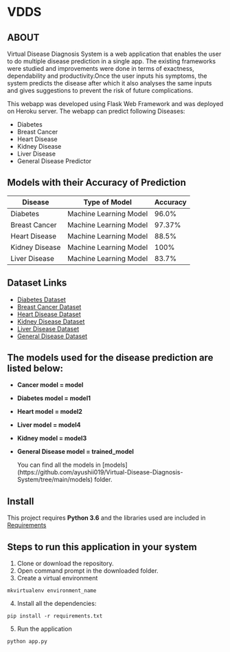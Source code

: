 # VDDS

## ABOUT

<p> Virtual Disease Diagnosis System is a web application that enables the user to do multiple disease prediction in a single app. The existing frameworks were studied and improvements were done in terms of exactness, dependability and productivity.Once the user inputs his symptoms, the system predicts the disease after which it also analyses the same inputs and gives suggestions to prevent the risk of future complications.</p>

This webapp was developed using Flask Web Framework and was deployed on Heroku server. The webapp can predict following Diseases:

- Diabetes
- Breast Cancer
- Heart Disease
- Kidney Disease
- Liver Disease
- General Disease Predictor

## Models with their Accuracy of Prediction

| Disease        | Type of Model            | Accuracy |
| -------------- | ------------------------ | -------- |
| Diabetes       | Machine Learning Model   | 96.0%    |
| Breast Cancer  | Machine Learning Model   | 97.37%   |
| Heart Disease  | Machine Learning Model   | 88.5%    |
| Kidney Disease | Machine Learning Model   | 100%     |
| Liver Disease  | Machine Learning Model   | 83.7%    |

## Dataset Links

- [Diabetes Dataset](https://www.kaggle.com/uciml/pima-indians-diabetes-database)
- [Breast Cancer Dataset](https://www.kaggle.com/uciml/breast-cancer-wisconsin-data)
- [Heart Disease Dataset](https://www.kaggle.com/datasets/johnsmith88/heart-disease-dataset)
- [Kidney Disease Dataset](https://www.kaggle.com/mansoordaku/ckdisease)
- [Liver Disease Dataset](https://www.kaggle.com/uciml/indian-liver-patient-records)
- [General Disease Dataset](https://www.kaggle.com/datasets/kaushil268/disease-prediction-using-machine-learning)

## The models used for the disease prediction are listed below:

<ul>
<li><p><b>Cancer model = model</b></p></li>
<li><p><b>Diabetes model = model1</b></p></li>
<li><p><b>Heart model = model2</b></p></li>
<li><p><b>Liver model = model4</b></p></li>
<li><p><b>Kidney model = model3</b></p></li>
<li><p><b>General Disease model = trained_model</b></p></li>
You can find all the models in [models](https://github.com/ayushii019/Virtual-Disease-Diagnosis-System/tree/main/models) folder.

</ul>

## Install

This project requires **Python 3.6**  and the libraries used are included in [Requirements](https://github.com/ayushii019/Virtual-Disease-Diagnosis-System/blob/main/requirements.txt)

## Steps to run this application in your system

1. Clone or download the repository.
2. Open command prompt in the downloaded folder.
3. Create a virtual environment

```
mkvirtualenv environment_name
```

4. Install all the dependencies:
```
pip install -r requirements.txt
```
5. Run the application

```
python app.py
```
